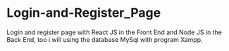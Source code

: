 # Login-and-Register_Page
Login and register page with React JS in the Front End and Node JS in the Back End, too i will using the database MySql with program Xampp.
